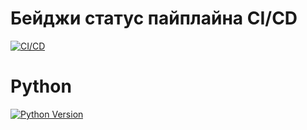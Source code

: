 # Бейджи статус пайплайна CI/CD
[![CI/CD](https://github.com/Filin153/Chatbot-for-educational-organizations/actions/workflows/romka.yml/badge.svg)](https://github.com/Filin153/Chatbot-for-educational-organizations/actions/workflows/romka.yml)

# Python
[![Python Version](https://img.shields.io/badge/Python-3.10-blue)](https://www.python.org/downloads/release/python-3100/)


